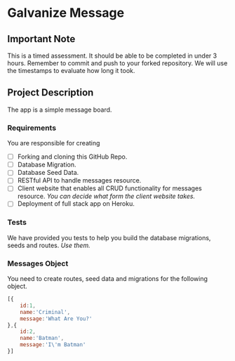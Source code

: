 # Galvanize Message

## Important Note

This is a timed assessment.  It should be able to be completed in under 3 hours.  Remember to commit and push to your forked repository.  We will use the timestamps to evaluate how long it took.

## Project Description

The app is a simple message board.

### Requirements

You are responsible for creating

- [ ] Forking and cloning this GitHub Repo.
- [ ] Database Migration.
- [ ] Database Seed Data.
- [ ] RESTful API to handle messages resource.
- [ ] Client website that enables all CRUD functionality for messages resource. *You can decide what form the client website takes.*
- [ ] Deployment of full stack app on Heroku.

### Tests

We have provided you tests to help you build the database migrations, seeds and routes.  *Use them.*

### Messages Object

You need to create routes, seed data and migrations for the following object.

```javascript
[{
	id:1,
  	name:'Criminal',
  	message:'What Are You?'
},{
	id:2,
    name:'Batman',
    message:'I\'m Batman'
}]
```